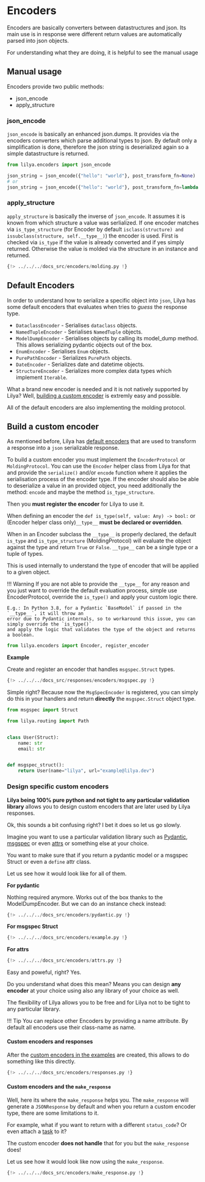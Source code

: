 # Encoders

Encoders are basically converters between datastructures and json. Its main use is in response were different return values are automatically
parsed into json objects.

For understanding what they are doing, it is helpful to see the manual usage

## Manual usage

Encoders provide two public methods:

- json_encode
- apply_structure

### json_encode

`json_encode` is basically an enhanced json.dumps. It provides via the encoders converters which parse additional
types to json.
By default only a simplification is done, therefore the json string is deserialized again so a simple datastructure is returned.

``` python
from lilya.encoders import json_encode

json_string = json_encode({"hello": "world"}, post_transform_fn=None)
# or
json_string = json_encode({"hello": "world"}, post_transform_fn=lambda x: x)

```

### apply_structure

`apply_structure` is basically the inverse of `json_encode`.
It assumes it is known from which structure a value was serlialized.
If one encoder matches via `is_type_structure` (for Encoder by default `isclass(structure) and issubclass(structure, self.__type__)`) the encoder is used.
First is checked via `is_type` if the value is already converted and if yes simply returned.
Otherwise the value is molded via the structure in an instance and returned.

``` python
{!> ../../../docs_src/encoders/molding.py !}
```

## Default Encoders

In order to understand how to serialize a specific object into `json`, Lilya has some default
encoders that evaluates when tries to *guess* the response type.

* `DataclassEncoder` - Serialises `dataclass` objects.
* `NamedTupleEncoder` - Serialises `NamedTuple` objects.
* `ModelDumpEncoder` - Serialises objects by calling its model_dump method. This allows serializing pydantic objects out of the box.
* `EnumEncoder` - Serialises `Enum` objects.
* `PurePathEncoder` - Serializes `PurePath` objects.
* `DateEncoder` - Serializes date and datetime objects.
* `StructureEncoder` - Serializes more complex data types which implement `Iterable`.

What a brand new encoder is needed and it is not natively supported by Lilya? Well, [building a custom encoder](#build-a-custom-encoder)
is extremly easy and possible.

All of the default encoders are also implementing the molding protocol.

## Build a custom encoder

As mentioned before, Lilya has [default encoders](#default-encoders) that are used to transform a response
into a `json` serializable response.

To build a custom encoder you must implement the `EncoderProtocol` or `MoldingProtocol`.
You can use the `Encoder` helper class from Lilya for that and provide the `serialize()` and/or `encode` function
where it applies the serialisation process of the encoder type.
If the encoder should also be able to deserialize a value in an provided object, you need additionally the method:
`encode` and maybe the method `is_type_structure`.

Then you **must register the encoder** for Lilya to use it.

When defining an encoder the `def is_type(self, value: Any) -> bool:` or (Encoder helper class only)`__type__`
**must be declared or overridden**.

When in an Encoder subclass the `__type__` is properly declared, the default `is_type` and `is_type_structure` (MoldingProtocol) will evaluate the object against the
type and return `True` or `False`. `__type__` can be a single type or a tuple of types.

This is used internally to understand the type of encoder that will be applied to a given object.

!!! Warning
    If you are not able to provide the `__type__` for any reason and you just want to override the
    default evaluation process, simple use EncoderProtocol, override the `is_type()` and apply your custom logic there.

    E.g.: In Python 3.8, for a Pydantic `BaseModel` if passed in the `__type__`, it will throw an
    error due to Pydantic internals, so to workaround this issue, you can simply override the `is_type()`
    and apply the logic that validates the type of the object and returns a boolean.

```python
from lilya.encoders import Encoder, register_encoder
```

**Example**

Create and register an encoder that handles `msgspec.Struct` types.

```python
{!> ../../../docs_src/responses/encoders/msgspec.py !}
```

Simple right? Because now the `MsgSpecEncoder` is registered, you can simply do this in your handlers
and return **directly** the `msgspec.Struct` object type.

```python
from msgspec import Struct

from lilya.routing import Path


class User(Struct):
    name: str
    email: str


def msgspec_struct():
    return User(name="lilya", url="example@lilya.dev")
```

### Design specific custom encoders

**Lilya being 100% pure python and not tight to any particular validation library** allows you to
design custom encoders that are later used by Lilya responses.

Ok, this sounds a bit confusing right? I bet it does so let us go slowly.

Imagine you want to use a particular validation library such as [Pydantic](https://pydantic.dev/),
[msgspec](https://jcristharif.com/msgspec/) or even [attrs](https://www.attrs.org/en/stable/) or something
else at your choice.

You want to make sure that if you return a pydantic model or a msgspec Struct or even a `define` attr class.

Let us see how it would look like for all of them.

**For pydantic**

Nothing required anymore. Works out of the box thanks to the ModelDumpEncoder. But we can do an instance check instead:

```python
{!> ../../../docs_src/encoders/pydantic.py !}
```


**For msgspec Struct**

```python
{!> ../../../docs_src/encoders/example.py !}
```

**For attrs**

```python
{!> ../../../docs_src/encoders/attrs.py !}
```

Easy and poweful, right? Yes.

Do you understand what does this mean? Means you can design **any encoder** at your choice using
also any library of your choice as well.

The flexibility of Lilya allows you to be free and for Lilya not to be tight to any particular
library.

!!! Tip
    You can replace other Encoders by providing a name attribute.
    By default all encoders use their class-name as name.

#### Custom encoders and responses

After the [custom encoders in the examples](#build-a-custom-encoder) are created, this allows to
do something like this directly.

```python
{!> ../../../docs_src/encoders/responses.py !}
```

#### Custom encoders and the `make_response`

Well, here its where the `make_response` helps you. The `make_response` will generate a `JSONResponse`
by default and when you return a custom encoder type, there are some limitations to it.

For example, what if you want to return with a different `status_code`? Or even attach a [task](./tasks.md)
to it?

The custom encoder **does not handle** that for you but the `make_response` does!

Let us see how it would look like now using the `make_response`.

```python
{!> ../../../docs_src/encoders/make_response.py !}
```
